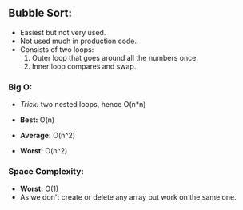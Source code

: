 ## Bubble Sort:

* Easiest but not very used.
* Not used much in production code.
* Consists of two loops:
  1. Outer loop that goes around all the numbers once.
  2. Inner loop compares and swap.

### Big O:

* _Trick:_ two nested loops, hence O(n*n)

* **Best:** O(n)
* **Average:** O(n^2)
* **Worst:** O(n^2)

### Space Complexity:

* **Worst:** O(1)
* As we don't create or delete any array but work on the same one.
